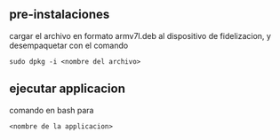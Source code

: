 ## pre-instalaciones

cargar el archivo en formato armv7l.deb al dispositivo de fidelizacion, y desempaquetar con el comando

`
sudo dpkg -i <nombre del archivo>
`

## ejecutar applicacion

comando en bash para

` <nombre de la applicacion> `
